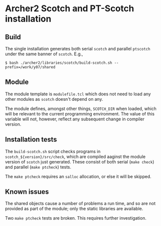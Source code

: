 # Archer2 Scotch and PT-Scotch installation

## Build

The single installation generates both serial `scotch` and parallel `ptscotch` under
the same banner of `scotch`. E.g.,
```
$ bash ./archer2/libraries/scotch/build-scotch.sh --prefix=/work/y07/shared
```

## Module

The module template is `modulefile.tcl` which does not need to load any
other modules as `scotch` doesn't depend on any.

The module defines, amongst other things, `SCOTCH_DIR` when loaded, which
will be relevant to the current programming environment. The value of
this variable will not, however, reflect any subsequent change in compiler
version.

## Installation tests

The `build-scotch.sh` script checks programs in `scotch_${version}/src/check`, which are
compiled aaginst the module version of `scotch` just generated. These consist of both
serial (`make check`) and parallel (`make ptcheck`) tests.

The `make ptcheck` requires an `salloc` allocation, or else it will be skipped.

## Known issues

The shared objects cause a number of problems a run time, and so are not provided
as part of the module; only the static libraries are available.

Two `make ptcheck` tests are broken. This requires further investigation.
